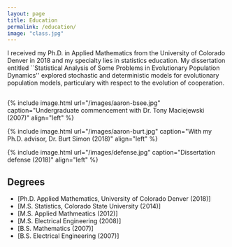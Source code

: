 ```yaml
---
layout: page
title: Education
permalink: /education/
image: "class.jpg"
---
```


I received my Ph.D. in Applied Mathematics from the University of Colorado Denver in 2018 and my specialty lies in statistics education. My dissertation entitled ``Statistical Analysis of Some Problems in Evolutionary Population Dynamics'' explored stochastic and deterministic models for evolutionary population models, particulary with respect to the evolution of cooperation.

<hr style="clear:both;visibility: hidden;" />  


{% include image.html url="/images/aaron-bsee.jpg" caption="Undergraduate commencement with Dr. Tony Maciejewski (2007)" align="left" %}

{% include image.html url="/images/aaron-burt.jpg" caption="With my Ph.D. advisor, Dr. Burt Simon (2018)" align="left" %}

{% include image.html url="/images/defense.jpg" caption="Dissertation defense (2018)" align="left" %}


## Degrees

- [Ph.D. Applied Mathematics, University of Colorado Denver (2018)]
- [M.S. Statistics, Colorado State University (2014)]
- [M.S. Applied Mathmeatics (2012)]
- [M.S. Electrical Engineering (2008)]
- [B.S. Mathematics (2007)]
- [B.S. Electrical Engineering (2007)]